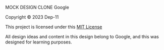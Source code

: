 MOCK DESIGN CLONE Google

Copyright &copy; 2023 Dep-11

This project is licensed under this [MIT License](LICENSE.txt)

All design ideas and content in this design belong to Google, and this was designed for learning purposes.